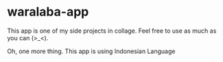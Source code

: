 # waralaba-app
This app is one of my side projects in collage. Feel free to use as much as you can (>_<). 

Oh, one more thing. This app is using Indonesian Language
